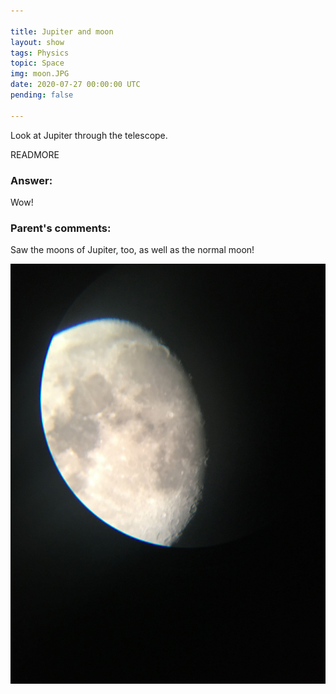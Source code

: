 ```yaml
---

title: Jupiter and moon
layout: show
tags: Physics
topic: Space
img: moon.JPG
date: 2020-07-27 00:00:00 UTC
pending: false

---
```


Look at Jupiter through the telescope.

READMORE

### Answer:

Wow!

### Parent's comments:

Saw the moons of Jupiter, too, as well as the normal moon!

![](images/moon.JPG)
